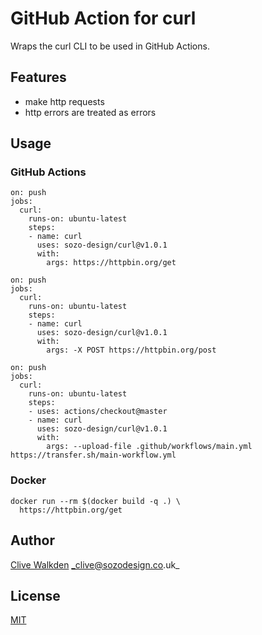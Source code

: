 # GitHub Action for curl

Wraps the curl CLI to be used in GitHub Actions.


## Features
 * make http requests
 * http errors are treated as errors


## Usage

### GitHub Actions
```
on: push
jobs:
  curl:
    runs-on: ubuntu-latest
    steps:
    - name: curl
      uses: sozo-design/curl@v1.0.1
      with:
        args: https://httpbin.org/get
```

```
on: push
jobs:
  curl:
    runs-on: ubuntu-latest
    steps:
    - name: curl
      uses: sozo-design/curl@v1.0.1
      with:
        args: -X POST https://httpbin.org/post
```

```
on: push
jobs:
  curl:
    runs-on: ubuntu-latest
    steps:
    - uses: actions/checkout@master
    - name: curl
      uses: sozo-design/curl@v1.0.1
      with:
        args: --upload-file .github/workflows/main.yml https://transfer.sh/main-workflow.yml
```

### Docker
```
docker run --rm $(docker build -q .) \
  https://httpbin.org/get
```


## Author
[Clive Walkden](https://github.com/clivewalkden) _clive@sozodesign.co.uk_


## License
[MIT](./LICENSE)
